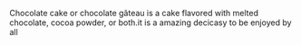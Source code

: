 Chocolate cake or chocolate gâteau is a cake flavored with melted chocolate, cocoa powder, or both.it is a amazing decicasy to be enjoyed by all 